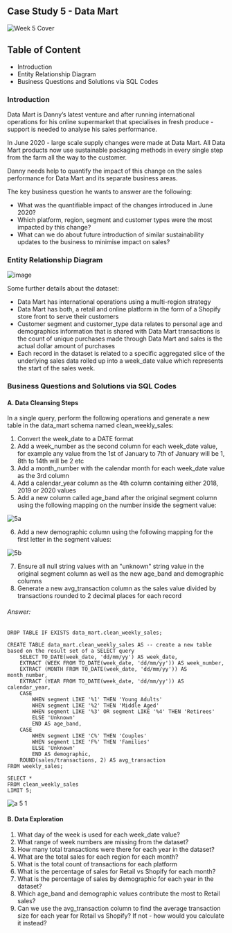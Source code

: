 ## Case Study 5 - Data Mart

![Week 5 Cover](https://github.com/lanhoang82/8-Week-SQL-Challenge/assets/47191803/ecf1d520-3edb-4c50-ac30-f3450ef35386)

## Table of Content
- Introduction
- Entity Relationship Diagram
- Business Questions and Solutions via SQL Codes

### Introduction

Data Mart is Danny’s latest venture and after running international operations for his online supermarket that specialises in fresh produce - support is needed to analyse his sales performance.

In June 2020 - large scale supply changes were made at Data Mart. All Data Mart products now use sustainable packaging methods in every single step from the farm all the way to the customer.

Danny needs help to quantify the impact of this change on the sales performance for Data Mart and its separate business areas.

The key business question he wants to answer are the following:

- What was the quantifiable impact of the changes introduced in June 2020?
- Which platform, region, segment and customer types were the most impacted by this change?
- What can we do about future introduction of similar sustainability updates to the business to minimise impact on sales?

### Entity Relationship Diagram

![image](https://github.com/lanhoang82/8-Week-SQL-Challenge/assets/47191803/3bc09407-4d57-4f9a-8eb6-9b463f16f309)

Some further details about the dataset:
- Data Mart has international operations using a multi-region strategy
- Data Mart has both, a retail and online platform in the form of a Shopify store front to serve their customers
- Customer segment and customer_type data relates to personal age and demographics information that is shared with Data Mart transactions is the count of unique purchases made through Data Mart and sales is the actual dollar amount of purchases
- Each record in the dataset is related to a specific aggregated slice of the underlying sales data rolled up into a week_date value which represents the start of the sales week.

### Business Questions and Solutions via SQL Codes

#### A. Data Cleansing Steps
In a single query, perform the following operations and generate a new table in the data_mart schema named clean_weekly_sales:

1. Convert the week_date to a DATE format
2. Add a week_number as the second column for each week_date value, for example any value from the 1st of January to 7th of January will be 1, 8th to 14th will be 2 etc
3. Add a month_number with the calendar month for each week_date value as the 3rd column
4. Add a calendar_year column as the 4th column containing either 2018, 2019 or 2020 values
5. Add a new column called age_band after the original segment column using the following mapping on the number inside the segment value:
   
![5a](https://github.com/lanhoang82/8-Week-SQL-Challenge/assets/47191803/b07f08a3-3880-4695-a43b-0d0cef039b51)

6. Add a new demographic column using the following mapping for the first letter in the segment values:

![5b](https://github.com/lanhoang82/8-Week-SQL-Challenge/assets/47191803/d15fee51-6183-4f45-9837-d21607bc86c7)

7. Ensure all null string values with an "unknown" string value in the original segment column as well as the new age_band and demographic columns
8. Generate a new avg_transaction column as the sales value divided by transactions rounded to 2 decimal places for each record

###### Answer:

````
DROP TABLE IF EXISTS data_mart.clean_weekly_sales;

CREATE TABLE data_mart.clean_weekly_sales AS -- create a new table based on the result set of a SELECT query
	SELECT TO_DATE(week_date, 'dd/mm/yy') AS week_date,
	EXTRACT (WEEK FROM TO_DATE(week_date, 'dd/mm/yy')) AS week_number,
	EXTRACT (MONTH FROM TO_DATE(week_date, 'dd/mm/yy')) AS month_number,
	EXTRACT (YEAR FROM TO_DATE(week_date, 'dd/mm/yy')) AS calendar_year,
	CASE 
		WHEN segment LIKE '%1' THEN 'Young Adults'
		WHEN segment LIKE '%2' THEN 'Middle Aged'
		WHEN segment LIKE '%3' OR segment LIKE '%4' THEN 'Retirees' 
		ELSE 'Unknown'
		END AS age_band,
	CASE
		WHEN segment LIKE 'C%' THEN 'Couples'
		WHEN segment LIKE 'F%' THEN 'Families'
		ELSE 'Unknown'
		END AS demographic,
	ROUND(sales/transactions, 2) AS avg_transaction
FROM weekly_sales;

SELECT *
FROM clean_weekly_sales
LIMIT 5;
````


![a 5 1](https://github.com/lanhoang82/8-Week-SQL-Challenge/assets/47191803/1ed617e8-227f-47ff-b8fe-dae4946f9f91)


#### B. Data Exploration
1. What day of the week is used for each week_date value?
2. What range of week numbers are missing from the dataset?
3. How many total transactions were there for each year in the dataset?
4. What are the total sales for each region for each month?
5. What is the total count of transactions for each platform
6. What is the percentage of sales for Retail vs Shopify for each month?
7. What is the percentage of sales by demographic for each year in the dataset?
8. Which age_band and demographic values contribute the most to Retail sales?
9. Can we use the avg_transaction column to find the average transaction size for each year for Retail vs Shopify? If not - how would you calculate it instead?
